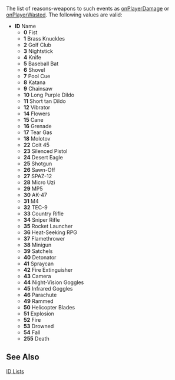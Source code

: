 The list of reasons-weapons to such events as [onPlayerDamage](/docs/onplayerdamage.md "wikilink") or [onPlayerWasted](/onPlayerWasted.md "wikilink"). The following values are valid:

-   **ID** Name
    -   **0** Fist
    -   **1** Brass Knuckles
    -   **2** Golf Club
    -   **3** Nightstick
    -   **4** Knife
    -   **5** Baseball Bat
    -   **6** Shovel
    -   **7** Pool Cue
    -   **8** Katana
    -   **9** Chainsaw
    -   **10** Long Purple Dildo
    -   **11** Short tan Dildo
    -   **12** Vibrator
    -   **14** Flowers
    -   **15** Cane
    -   **16** Grenade
    -   **17** Tear Gas
    -   **18** Molotov
    -   **22** Colt 45
    -   **23** Silenced Pistol
    -   **24** Desert Eagle
    -   **25** Shotgun
    -   **26** Sawn-Off
    -   **27** SPAZ-12
    -   **28** Micro Uzi
    -   **29** MP5
    -   **30** AK-47
    -   **31** M4
    -   **32** TEC-9
    -   **33** Country Rifle
    -   **34** Sniper Rifle
    -   **35** Rocket Launcher
    -   **36** Heat-Seeking RPG
    -   **37** Flamethrower
    -   **38** Minigun
    -   **39** Satchels
    -   **40** Detonator
    -   **41** Spraycan
    -   **42** Fire Extinguisher
    -   **43** Camera
    -   **44** Night-Vision Goggles
    -   **45** Infrared Goggles
    -   **46** Parachute
    -   **49** Rammed
    -   **50** Helicopter Blades
    -   **51** Explosion
    -   **52** Fire
    -   **53** Drowned
    -   **54** Fall
    -   **255** Death

See Also
--------

[ID Lists](/docs/id.md "wikilink")
